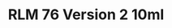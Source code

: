 ---
layout: product
title: "RLM 76 Version 2 10ml"
price: "330" 
desc: "Acrylic Laquer 10mL"
img_path: "/assets/img/RC321.jpg"
brand: "AK "
available: false
special_offer: false
new: false
soon: false
cat: "020000"
subcat: "020200"
subsubcat: "020201"
sifra: "RC321"
popular: false
---